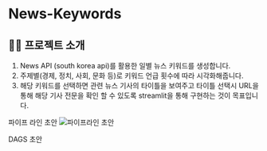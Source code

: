 # News-Keywords

## 👩‍💻 프로젝트 소개
1. News API (south korea api)를 활용한 일별 뉴스 키워드를 생성합니다.
2. 주제별(경제, 정치, 사회, 문화 등)로 키워드 언급 횟수에 따라 시각화해줍니다.
3. 해당 키워드를 선택하면 관련 뉴스 기사의 타이틀을 보여주고 타이틀 선택시 URL을 통해 해당 기사 전문을 확인 할 수 있도록 streamlit을 통해 구현하는 것이 목표입니다.

파이프 라인 초안
![파이프라인 초안](https://github.com/charmdovi/News-Keywords/assets/129126687/e55a7883-10d9-4b06-8ae0-c34d706b0c53)

DAGS 초안
